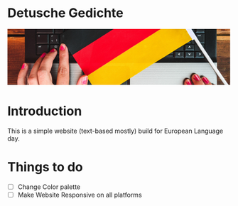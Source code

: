 # Detusche Gedichte
![Poems](Untitled.png)

# Introduction
This is a simple website (text-based mostly) build for European Language day. 

# Things to do
- [ ] Change Color palette
- [ ] Make Website Responsive on all platforms
